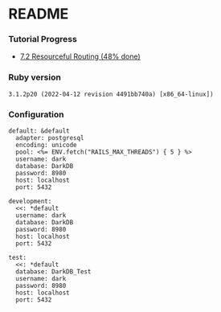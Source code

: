 # README

### Tutorial Progress
- <a href="https://guides.rubyonrails.org/getting_started.html#resourceful-routing">7.2 Resourceful Routing (48% done)</a>




### Ruby version
`3.1.2p20 (2022-04-12 revision 4491bb740a) [x86_64-linux])`

### Configuration
```
default: &default
  adapter: postgresql
  encoding: unicode
  pool: <%= ENV.fetch("RAILS_MAX_THREADS") { 5 } %>
  username: dark
  database: DarkDB
  password: 8980
  host: localhost
  port: 5432

development:
  <<: *default
  username: dark
  database: DarkDB
  password: 8980
  host: localhost
  port: 5432

test:
  <<: *default
  database: DarkDB_Test
  username: dark
  password: 8980
  host: localhost
  port: 5432
```
